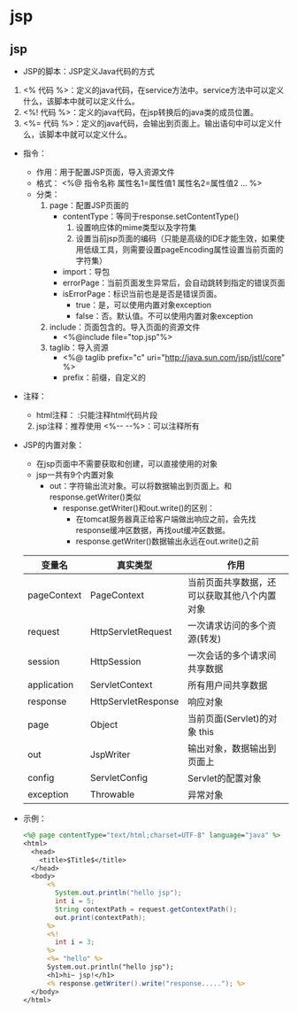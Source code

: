 # jsp

## jsp

*  JSP的脚本：JSP定义Java代码的方式

  1. <%  代码 %>：定义的java代码，在service方法中。service方法中可以定义什么，该脚本中就可以定义什么。
  2. <%! 代码 %>：定义的java代码，在jsp转换后的java类的成员位置。
  3. <%= 代码 %>：定义的java代码，会输出到页面上。输出语句中可以定义什么，该脚本中就可以定义什么。

* 指令：

  * 作用：用于配置JSP页面，导入资源文件
  * 格式：
      <%@ 指令名称 属性名1=属性值1 属性名2=属性值2 ... %>
  * 分类：
      1. page：配置JSP页面的
          * contentType：等同于response.setContentType()
              1. 设置响应体的mime类型以及字符集
              2. 设置当前jsp页面的编码（只能是高级的IDE才能生效，如果使用低级工具，则需要设置pageEncoding属性设置当前页面的字符集）
          * import：导包
          * errorPage：当前页面发生异常后，会自动跳转到指定的错误页面
          * isErrorPage：标识当前也是是否是错误页面。
              * true：是，可以使用内置对象exception
              * false：否。默认值。不可以使用内置对象exception
      2. include：页面包含的。导入页面的资源文件
          * <%@include file="top.jsp"%>
      3. taglib：导入资源
          *  <%@ taglib prefix="c" uri="http://java.sun.com/jsp/jstl/core" %>
            * prefix：前缀，自定义的

* 注释：

  * html注释：
    <!-- -->:只能注释html代码片段
  2. jsp注释：推荐使用
      <%-- --%>：可以注释所有

* JSP的内置对象：

  * 在jsp页面中不需要获取和创建，可以直接使用的对象
  * jsp一共有9个内置对象
    * out：字符输出流对象。可以将数据输出到页面上。和response.getWriter()类似
      * response.getWriter()和out.write()的区别：
        * 在tomcat服务器真正给客户端做出响应之前，会先找response缓冲区数据，再找out缓冲区数据。
        * response.getWriter()数据输出永远在out.write()之前

  | 变量名      | 真实类型            | 作用                                         |
  | ----------- | ------------------- | -------------------------------------------- |
  | pageContext | PageContext         | 当前页面共享数据，还可以获取其他八个内置对象 |
  | request     | HttpServletRequest  | 一次请求访问的多个资源(转发)                 |
  | session     | HttpSession         | 一次会话的多个请求间共享数据                 |
  | application | ServletContext      | 所有用户间共享数据                           |
  | response    | HttpServletResponse | 响应对象                                     |
  | page        | Object              | 当前页面(Servlet)的对象  this                |
  | out         | JspWriter           | 输出对象，数据输出到页面上                   |
  | config      | ServletConfig       | Servlet的配置对象                            |
  | exception   | Throwable           | 异常对象                                     |

* 示例：

  ```jsp
  <%@ page contentType="text/html;charset=UTF-8" language="java" %>
  <html>
    <head>
      <title>$Title$</title>
    </head>
    <body>
        <%
          System.out.println("hello jsp");
          int i = 5;
          String contextPath = request.getContextPath();
          out.print(contextPath);
        %>
        <%!
          int i = 3;
        %>
        <%= "hello" %>
        System.out.println("hello jsp");
        <h1>hi~ jsp!</h1>
        <% response.getWriter().write("response....."); %>
    </body>
  </html>
  ```

  











